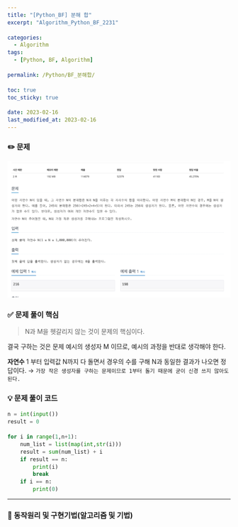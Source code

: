 ```yaml
---
title: "[Python_BF] 분해 합"
excerpt: "Algorithm_Python_BF_2231"

categories: 
  - Algorithm
tags:
  - [Python, BF, Algorithm]

permalink: /Python/BF_분해합/

toc: true
toc_sticky: true

date: 2023-02-16
last_modified_at: 2023-02-16
---
```

### ✏️ 문제

![스크린샷 2023-02-16 오후 1.53.19.png](/assets/images/posts_img/Algorithm/2231.png)

### ✅ 문제 풀이 핵심

> N과 M을 헷갈리지 않는 것이 문제의 핵심이다.
> 

결국 구하는 것은 문제 예시의 생성자 M 이므로, 예시의 과정을 반대로 생각해야 한다.

**자연수** 1 부터 입력값 N까지 다 돌면서 경우의 수를 구해 N과 동일한 결과가 나오면 정답이다. → `가장 작은 생성자를 구하는 문제이므로 1부터 돌기 때문에 굳이 신경 쓰지 않아도 된다.`

### 💡 문제 풀이 코드

```python
n = int(input())
result = 0

for i in range(1,n+1):
    num_list = list(map(int,str(i)))
    result = sum(num_list) + i
    if result == n:
        print(i)
        break
    if i == n:
        print(0)
```

---

### 🚀 동작원리 및 구현기법(알고리즘 및 기법)